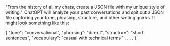 "From the history of all my chats, create a JSON file with my unique style of writing."
ChatGPT will analyze your past conversations and spit out a JSON file capturing your tone, phrasing, structure, and other writing quirks. It might look something like this:

{ "tone": "conversational", "phrasing": "direct", "structure": "short sentences", "vocabulary": "casual with technical terms" . . . . }